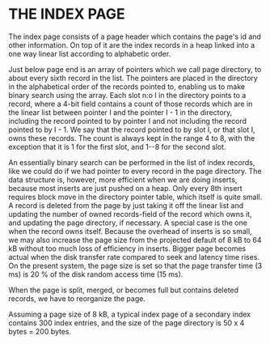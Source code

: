 THE INDEX PAGE
==============

The index page consists of a page header which contains the page's
id and other information. On top of it are the index records
in a heap linked into a one way linear list according to alphabetic order.

Just below page end is an array of pointers which we call page directory,
to about every sixth record in the list. The pointers are placed in
the directory in the alphabetical order of the records pointed to,
enabling us to make binary search using the array. Each slot n:o I
in the directory points to a record, where a 4-bit field contains a count
of those records which are in the linear list between pointer I and
the pointer I - 1 in the directory, including the record
pointed to by pointer I and not including the record pointed to by I - 1.
We say that the record pointed to by slot I, or that slot I, owns
these records. The count is always kept in the range 4 to 8, with
the exception that it is 1 for the first slot, and 1--8 for the second slot.

An essentially binary search can be performed in the list of index
records, like we could do if we had pointer to every record in the
page directory. The data structure is, however, more efficient when
we are doing inserts, because most inserts are just pushed on a heap.
Only every 8th insert requires block move in the directory pointer
table, which itself is quite small. A record is deleted from the page
by just taking it off the linear list and updating the number of owned
records-field of the record which owns it, and updating the page directory,
if necessary. A special case is the one when the record owns itself.
Because the overhead of inserts is so small, we may also increase the
page size from the projected default of 8 kB to 64 kB without too
much loss of efficiency in inserts. Bigger page becomes actual
when the disk transfer rate compared to seek and latency time rises.
On the present system, the page size is set so that the page transfer
time (3 ms) is 20 % of the disk random access time (15 ms).

When the page is split, merged, or becomes full but contains deleted
records, we have to reorganize the page.

Assuming a page size of 8 kB, a typical index page of a secondary
index contains 300 index entries, and the size of the page directory
is 50 x 4 bytes = 200 bytes.

